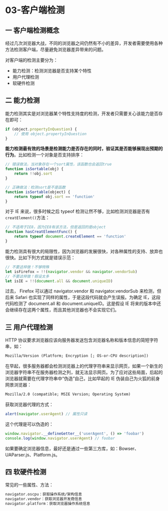 # 03-客户端检测

## 一 客户端检测概念

经过几次浏览器大战，不同的浏览器之间仍然有不小的差异，开发者需要使用各种方法检测客户端，尽量避免浏览器差异带来的问题。

对客户端的检测主要分为：

-   能力检测：检测浏览器是否支持某个特性
-   用户代理检测
-   软硬件检测

## 二 能力检测

能力检测其实是对浏览器某个特性支持度的检测，开发者只需要关心该能力是否存在即可：

```js
if (object.propertyInQuestion) {
    // 使用 object.propertyInQuestion
}
```

**能力检测最有效的场景是检测能力是否存在的同时，验证其是否能够展现出预期的行为**。比如检测一个对象是否支持排序：

```js
// 错误做法，当对象存在一个sort属性，该函数也会返回true
function isSortable(obj) {
    return !!obj.sort
}

// 正确做法：检测sort是不是函数
function isSortable(object) {
    return typeof obj.sort == 'function'
}
```

对于 IE 来说，很多时候之后 typeof 检测让然不够，比如检测浏览器是否有`creatElement()`方法：

```js
// 不适用于IE8，因为IE8有该方法，但是返回的是object
function hasCreatElementFunc() {
    return typeof document.createElement == 'function'
}
```

能力检测具有很大的局限性，因为浏览器的发展很快，对各种属性的支持、放弃也很快。比如下列方式就是错误示范：

```js
// 不要这样做！不够特殊
let isFirefox = !!(navigator.vendor && navigator.vendorSub)
// 不要这样做！假设太多
let isIE = !!(document.all && document.uniqueID)
```

过去， Firefox 可以通过 navigator.vendor 和 navigator.vendorSub 来检测，但后来 Safari 也实现了同样的属性，于是这段代码就会产生误报。为确定 IE，这段代码检测了 document.all 和 document.uniqueID。这是假设 IE 将来的版本中还会继续存在这两个属性，而且其他浏览器也不会实现它们。

## 三 用户代理检测

HTTP 协议要求浏览器应该向服务器发送包含浏览器名称和版本信息的简短字符串，如：

```txt
Mozilla/Version (Platform; Encryption [; OS-or-CPU description])
```

在早起，很多服务器都会检测浏览器上的代理字符串来显示网页，如果一个新生的浏览器字符串不在服务器检测之列，就无法显示网页。为了应对这些局面，后起的浏览器就需要在代理字符串中“伪造”自己，比如早起的 IE 伪装自己为火狐的前身网景浏览器：

```txt
Mozilla/2.0 (compatible; MSIE Version; Operating System)
```

获取浏览器代理的方式：

```js
alert(navigator.userAgent) // 属性只读
```

这个代理是可以伪造的：

```js
window.navigator.__defineGetter__('userAgent', () => 'foobar')
console.log(window.navigator.userAgent) // foobar
```

如果要确定浏览器信息，最好还是通过一些第三方库，如：Bowser、UAParser.js、Platform.js。

## 四 软硬件检测

常见的一些属性、方法：

```txt
navigator.oscpu：获取操作系统/架构信息
navigator.vendor：获取浏览器开发商信息
navigator.platform：获取浏览器操作系统信息
```
